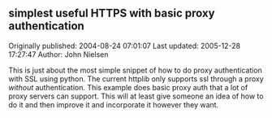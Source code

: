 ## simplest useful HTTPS with basic proxy authentication

Originally published: 2004-08-24 07:01:07
Last updated: 2005-12-28 17:27:47
Author: John Nielsen

This is just about the most simple snippet of how to do proxy authentication with SSL using python. The current httplib only supports ssl through a proxy _without_ authentication. This example does basic proxy auth that a lot of proxy servers can support. This will at least give someone an idea of how to do it and then improve it and incorporate it however they want.